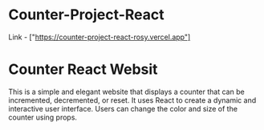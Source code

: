 # Counter-Project-React

Link - ["https://counter-project-react-rosy.vercel.app"]

# Counter React Websit
This is a simple and elegant website that displays a counter that can be incremented, decremented, or reset. It uses React to create a dynamic and interactive user interface. Users can change the color and size of the counter using props.

 
